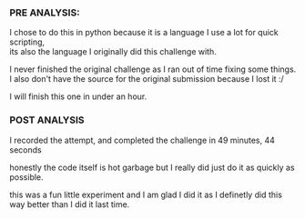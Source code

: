 ### PRE ANALYSIS:
I chose to do this in python because it is a language I use a lot for quick scripting,  
its also the language I originally did this challenge with.  
  
I never finished the original challenge as I ran out of time fixing some things.  
I also don't have the source for the original submission because I lost it :/  
  
I will finish this one in under an hour.  
  
### POST ANALYSIS

I recorded the attempt, and completed the challenge in 49 minutes, 44 seconds

honestly the code itself is hot garbage but I really did just do it as quickly as possible.

this was a fun little experiment and I am glad I did it as I definetly did this way better than I did it last time.